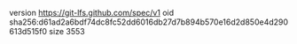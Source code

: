 version https://git-lfs.github.com/spec/v1
oid sha256:d61ad2a6bdf74dc8fc52dd6016db27d7b894b570e16d2d850e4d290613d515f0
size 3553
